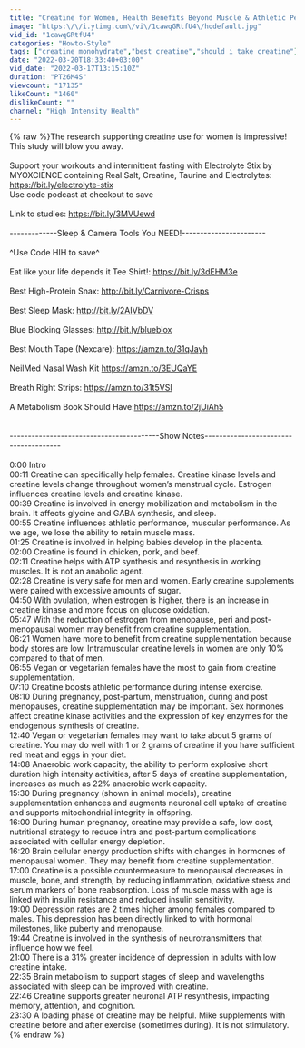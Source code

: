 ```yaml
---
title: "Creatine for Women, Health Benefits Beyond Muscle & Athletic Performance"
image: "https:\/\/i.ytimg.com\/vi\/1cawqGRtfU4\/hqdefault.jpg"
vid_id: "1cawqGRtfU4"
categories: "Howto-Style"
tags: ["creatine monohydrate","best creatine","should i take creatine"]
date: "2022-03-20T18:33:40+03:00"
vid_date: "2022-03-17T13:15:10Z"
duration: "PT26M4S"
viewcount: "17135"
likeCount: "1460"
dislikeCount: ""
channel: "High Intensity Health"
---
```

{% raw %}The research supporting creatine use for women is impressive! This study will blow you away. <br /><br />Support your workouts and intermittent fasting with Electrolyte Stix by MYOXCIENCE containing Real Salt, Creatine, Taurine and Electrolytes: <a rel="nofollow" target="blank" href="https://bit.ly/electrolyte-stix">https://bit.ly/electrolyte-stix</a> <br />Use code podcast at checkout to save<br /><br />Link to studies: <a rel="nofollow" target="blank" href="https://bit.ly/3MVUewd">https://bit.ly/3MVUewd</a><br /><br />-------------Sleep &amp; Camera Tools You NEED!-----------------------<br /><br />^Use Code HIH to save^<br /><br />Eat like your life depends it Tee Shirt!: <a rel="nofollow" target="blank" href="https://bit.ly/3dEHM3e">https://bit.ly/3dEHM3e</a><br /><br />Best High-Protein Snax: <a rel="nofollow" target="blank" href="http://bit.ly/Carnivore-Crisps">http://bit.ly/Carnivore-Crisps</a> <br /><br />Best Sleep Mask: <a rel="nofollow" target="blank" href="http://bit.ly/2AIVbDV">http://bit.ly/2AIVbDV</a><br /><br />Blue Blocking Glasses: <a rel="nofollow" target="blank" href="http://bit.ly/blueblox">http://bit.ly/blueblox</a><br /><br />Best Mouth Tape (Nexcare): <a rel="nofollow" target="blank" href="https://amzn.to/31qJayh">https://amzn.to/31qJayh</a><br /><br />NeilMed Nasal Wash Kit <a rel="nofollow" target="blank" href="https://amzn.to/3EUQaYE">https://amzn.to/3EUQaYE</a><br /><br />Breath Right Strips: <a rel="nofollow" target="blank" href="https://amzn.to/31t5VSl">https://amzn.to/31t5VSl</a><br /><br />A Metabolism Book Should Have:<a rel="nofollow" target="blank" href="https://amzn.to/2jUiAh5">https://amzn.to/2jUiAh5</a><br /><br /><br />-----------------------------------------Show Notes--------------------------------------<br /><br />0:00 Intro <br />00:11 Creatine can specifically help females. Creatine kinase levels and creatine levels change throughout women’s menstrual cycle. Estrogen influences creatine levels and creatine kinase.  <br />00:39 Creatine is involved in energy mobilization and metabolism in the brain. It affects glycine and GABA synthesis, and sleep. <br />00:55 Creatine influences athletic performance, muscular performance. As we age, we lose the ability to retain muscle mass. <br />01:25 Creatine is involved in helping babies develop in the placenta. <br />02:00 Creatine is found in chicken, pork, and beef. <br />02:11 Creatine helps with ATP synthesis and resynthesis in working muscles. It is not an anabolic agent. <br />02:28 Creatine is very safe for men and women. Early creatine supplements were paired with excessive amounts of sugar. <br />04:50 With ovulation, when estrogen is higher, there is an increase in creatine kinase and more focus on glucose oxidation.   <br />05:47 With the reduction of estrogen from menopause, peri and post-menopausal women may benefit from creatine supplementation.  <br />06:21 Women have more to benefit from creatine supplementation because body stores are low. Intramuscular creatine levels in women are only 10% compared to that of men.<br />06:55 Vegan or vegetarian females have the most to gain from creatine supplementation. <br />07:10 Creatine boosts athletic performance during intense exercise.  <br />08:10 During pregnancy, post-partum, menstruation, during and post menopauses, creatine supplementation may be important. Sex hormones affect creatine kinase activities and the expression of key enzymes for the endogenous synthesis of creatine. <br />12:40 Vegan or vegetarian females may want to take about 5 grams of creatine.  You may do well with 1 or 2 grams of creatine if you have sufficient red meat and eggs in your diet. <br />14:08 Anaerobic work capacity, the ability to perform explosive short duration high intensity activities, after 5 days of creatine supplementation, increases as much as 22% anaerobic work capacity.<br />15:30 During pregnancy (shown in animal models), creatine supplementation enhances and augments neuronal cell uptake of creatine and supports mitochondrial integrity in offspring.  <br />16:00 During human pregnancy, creatine may provide a safe, low cost, nutritional strategy to reduce intra and post-partum complications associated with cellular energy depletion. <br />16:20 Brain cellular energy production shifts with changes in hormones of menopausal women. They may benefit from creatine supplementation. <br />17:00 Creatine is a possible countermeasure to menopausal decreases in muscle, bone, and strength, by reducing inflammation, oxidative stress and serum markers of bone reabsorption. Loss of muscle mass with age is linked with insulin resistance and reduced insulin sensitivity. <br />19:00 Depression rates are 2 times higher among females compared to males. This depression has been directly linked to with hormonal milestones, like puberty and menopause. <br />19:44 Creatine is involved in the synthesis of neurotransmitters that influence how we feel.  <br />21:00 There is a 31% greater incidence of depression in adults with low creatine intake.  <br />22:35 Brain metabolism to support stages of sleep and wavelengths associated with sleep can be improved with creatine.<br />22:46 Creatine supports greater neuronal ATP resynthesis, impacting memory, attention, and cognition.  <br />23:30 A loading phase of creatine may be helpful.   Mike supplements with creatine before and after exercise (sometimes during). It is not stimulatory.{% endraw %}
